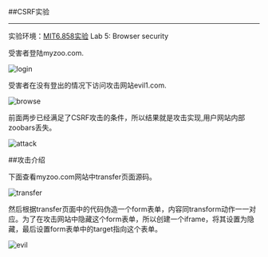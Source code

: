 ##CSRF实验

---

实验环境：[MIT6.858实验](http://css.csail.mit.edu/6.858/2014/schedule.html)  Lab 5: Browser security

受害者登陆myzoo.com.

![login](img/login.png)

受害者在没有登出的情况下访问攻击网站evil1.com.

![browse](img/evil.png)

前面两步已经满足了CSRF攻击的条件，所以结果就是攻击实现,用户网站内部zoobars丢失。

![attack](img/attack.png)

##攻击介绍


下面查看myzoo.com网站中transfer页面源码。

![transfer](img/myzoo.png)

然后根据transfer页面中的代码伪造一个form表单，内容同transform动作一一对应。为了在攻击网站中隐藏这个form表单，所以创建一个iframe，将其设置为隐藏，最后设置form表单中的target指向这个表单。

![evil](img/evil2.png)

